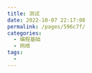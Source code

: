 ```yaml
---
title: 测试
date: 2022-10-07 22:17:08
permalink: /pages/596c7f/
categories:
  - 编程基础
  - 网络
tags:
  - 
---
```


